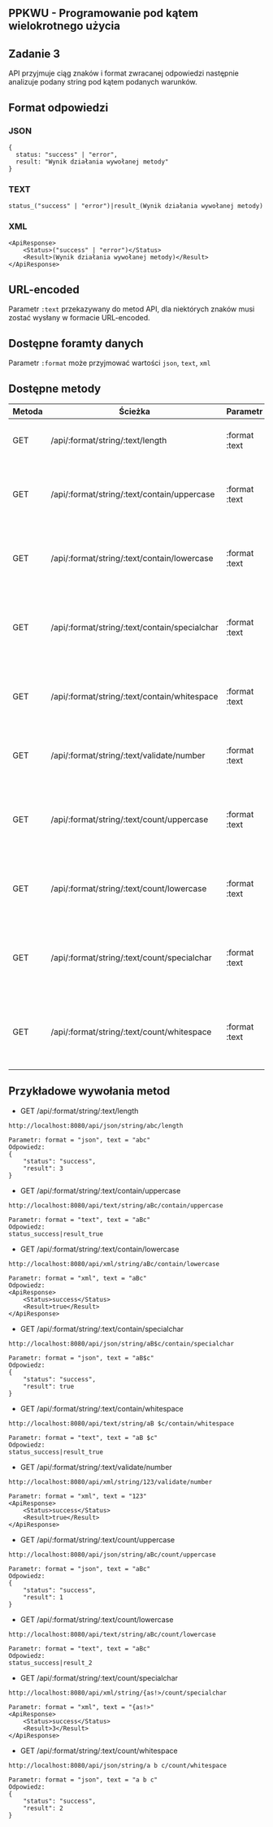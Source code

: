 ## PPKWU - Programowanie pod kątem wielokrotnego użycia

## Zadanie 3

API przyjmuje ciąg znaków i format zwracanej odpowiedzi następnie analizuje podany string pod kątem podanych warunków.

## Format odpowiedzi

### JSON

```
{
  status: "success" | "error",
  result: "Wynik działania wywołanej metody"
}
```

### TEXT

```
status_("success" | "error")|result_(Wynik działania wywołanej metody)
```

### XML

```
<ApiResponse>
	<Status>("success" | "error")</Status>
	<Result>(Wynik działania wywołanej metody)</Result>
</ApiResponse>
```


## URL-encoded

Parametr `:text` przekazywany do metod API, dla niektórych znaków musi zostać wysłany w formacie URL-encoded.

## Dostępne foramty danych

Parametr `:format` może przyjmować wartości `json`, `text`, `xml`

## Dostępne metody

|Metoda| Ścieżka                                               |Parametr        |Odpowiedź| Opis                                                          |
|------|-------------------------------------------------------|----------------|---------|---------------------------------------------------------------|
| GET  | /api/:format/string/:text/length                      | :format :text  | boolean | Zwraca długość ciągu znaków                                   |
| GET  | /api/:format/string/:text/contain/uppercase           | :format :text  | boolean | Zwraca `true` jeżeli<br> ciąg znaków zawiera wielką literę    |
| GET  | /api/:format/string/:text/contain/lowercase           | :format :text  | boolean | Zwraca `true` jeżeli<br> ciąg znaków zawiera małą literę      |
| GET  | /api/:format/string/:text/contain/specialchar         | :format :text  | boolean | Zwraca `true` jeżeli<br> ciąg znaków zawiera znak specjalny   |
| GET  | /api/:format/string/:text/contain/whitespace          | :format :text  | boolean | Zwraca `true` jeżeli<br> ciąg znaków zawiera biały znak       |
| GET  | /api/:format/string/:text/validate/number             | :format :text  | boolean | Zwraca "true" jeżeli<br> ciąg znaków jest liczbą              |
| GET  | /api/:format/string/:text/count/uppercase             | :format :text  | number  | Zlicza liczbę wystąpień<br> wielkiej litery w ciągu znaków    |
| GET  | /api/:format/string/:text/count/lowercase             | :format :text  | number  | Zlicza liczbę wystąpień<br> małej litery w ciągu znaków       |
| GET  | /api/:format/string/:text/count/specialchar           | :format :text  | number  | Zlicza liczbę wystąpień<br> znaków specjalnych w ciągu znaków |
| GET  | /api/:format/string/:text/count/whitespace            | :format :text  | number  | Zlicza liczbę wystąpień<br> białych znaków w ciągu znaków     |



## Przykładowe wywołania metod

* GET /api/:format/string/:text/length
```
http://localhost:8080/api/json/string/abc/length

Parametr: format = "json", text = "abc"
Odpowiedz:
{
    "status": "success",
    "result": 3
}

```

* GET /api/:format/string/:text/contain/uppercase
```
http://localhost:8080/api/text/string/aBc/contain/uppercase

Parametr: format = "text", text = "aBc"
Odpowiedz:
status_success|result_true

```


* GET /api/:format/string/:text/contain/lowercase
```
http://localhost:8080/api/xml/string/aBc/contain/lowercase

Parametr: format = "xml", text = "aBc"
Odpowiedz:
<ApiResponse>
	<Status>success</Status>
	<Result>true</Result>
</ApiResponse>

```


* GET /api/:format/string/:text/contain/specialchar
```
http://localhost:8080/api/json/string/aB$c/contain/specialchar

Parametr: format = "json", text = "aB$c"
Odpowiedz:
{
    "status": "success",
    "result": true
}

```


* GET /api/:format/string/:text/contain/whitespace
```
http://localhost:8080/api/text/string/aB $c/contain/whitespace

Parametr: format = "text", text = "aB $c"
Odpowiedz:
status_success|result_true

```


* GET /api/:format/string/:text/validate/number
```
http://localhost:8080/api/xml/string/123/validate/number

Parametr: format = "xml", text = "123"
<ApiResponse>
	<Status>success</Status>
	<Result>true</Result>
</ApiResponse>

```


* GET /api/:format/string/:text/count/uppercase
```
http://localhost:8080/api/json/string/aBc/count/uppercase

Parametr: format = "json", text = "aBc"
Odpowiedz:
{
    "status": "success",
    "result": 1
}

```


* GET /api/:format/string/:text/count/lowercase
```
http://localhost:8080/api/text/string/aBc/count/lowercase

Parametr: format = "text", text = "aBc"
Odpowiedz:
status_success|result_2

```


* GET /api/:format/string/:text/count/specialchar
```
http://localhost:8080/api/xml/string/{as!>/count/specialchar

Parametr: format = "xml", text = "{as!>"
<ApiResponse>
	<Status>success</Status>
	<Result>3</Result>
</ApiResponse>

```


* GET /api/:format/string/:text/count/whitespace
```
http://localhost:8080/api/json/string/a b c/count/whitespace

Parametr: format = "json", text = "a b c"
Odpowiedz:
{
    "status": "success",
    "result": 2
}

```
